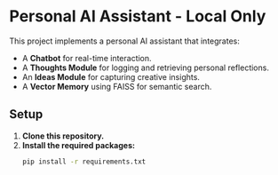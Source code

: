 # Personal AI Assistant - Local Only

This project implements a personal AI assistant that integrates:
- A **Chatbot** for real-time interaction.
- A **Thoughts Module** for logging and retrieving personal reflections.
- An **Ideas Module** for capturing creative insights.
- A **Vector Memory** using FAISS for semantic search.

## Setup

1. **Clone this repository.**
2. **Install the required packages:**  
   ```bash
   pip install -r requirements.txt
